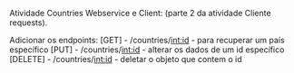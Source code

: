 Atividade Countries Webservice e Client: (parte 2 da atividade Cliente requests).

Adicionar os endpoints:
[GET] - /countries/<int:id> - para recuperar um país específico
[PUT] - /countries/<int:id> - alterar os dados de um id específico
[DELETE] - /countries/<int:id> - deletar o objeto que contem o id
